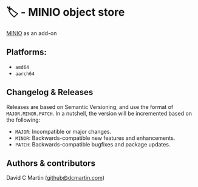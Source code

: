# &#127991; - MINIO object store

[MINIO](http://min.io) as an add-on

## Platforms:

+ `amd64`
+ `aarch64`

## Changelog & Releases
Releases are based on Semantic Versioning, and use the format
of ``MAJOR.MINOR.PATCH``. In a nutshell, the version will be incremented
based on the following:

- ``MAJOR``: Incompatible or major changes.
- ``MINOR``: Backwards-compatible new features and enhancements.
- ``PATCH``: Backwards-compatible bugfixes and package updates.

## Authors & contributors
David C Martin (github@dcmartin.com)

[commits]: https://github.com/dcmartin/addon-ambianic/commits/master
[contributors]: https://github.com/dcmartin/addon-ambianic/graphs/contributors
[dcmartin]: https://github.com/dcmartin
[issue]: https://github.com/dcmartin/addon-ambianic/issues
[keepchangelog]: http://keepachangelog.com/en/1.0.0/
[releases]: https://github.com/dcmartin/addon-ambianic/releases
[repository]: https://github.com/dcmartin/hassio-addons
